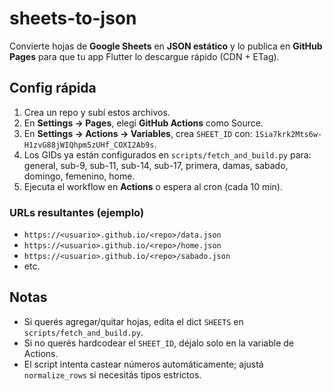 # sheets-to-json

Convierte hojas de **Google Sheets** en **JSON estático** y lo publica en **GitHub Pages** para que tu app Flutter lo descargue rápido (CDN + ETag).

## Config rápida

1. Crea un repo y subí estos archivos.
2. En **Settings → Pages**, elegí **GitHub Actions** como Source.
3. En **Settings → Actions → Variables**, crea `SHEET_ID` con: `1Sia7krk2Mts6w-H1zvG88jWIQhpm5zUHf_COXI2Ab9s`.
4. Los GIDs ya están configurados en `scripts/fetch_and_build.py` para: general, sub-9, sub-11, sub-14, sub-17, primera, damas, sabado, domingo, femenino, home.
5. Ejecuta el workflow en **Actions** o espera al cron (cada 10 min).

### URLs resultantes (ejemplo)
- `https://<usuario>.github.io/<repo>/data.json`
- `https://<usuario>.github.io/<repo>/home.json`
- `https://<usuario>.github.io/<repo>/sabado.json`
- etc.

## Notas
- Si querés agregar/quitar hojas, edita el dict `SHEETS` en `scripts/fetch_and_build.py`.
- Si no querés hardcodear el `SHEET_ID`, déjalo solo en la variable de Actions.
- El script intenta castear números automáticamente; ajustá `normalize_rows` si necesitás tipos estrictos.
